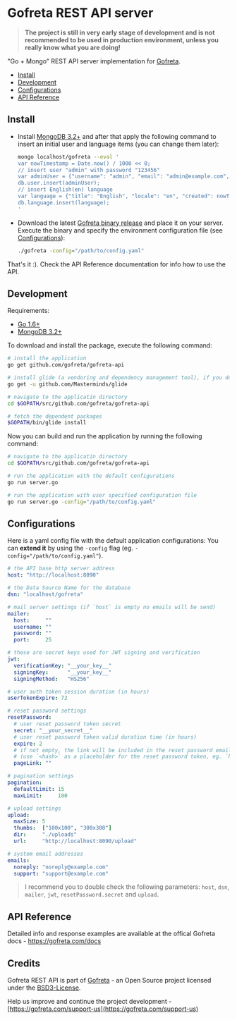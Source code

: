 Gofreta REST API server
======================================================================

> **The project is still in very early stage of development and is not recommended to be used in production environment, unless you really know what you are doing!**

"Go + Mongo" REST API server implementation for [Gofreta](https://gofreta.com).

- [Install](#install)
- [Development](#development)
- [Configurations](#configurations)
- [API Reference](#api-reference)

## Install

- Install [MongoDB 3.2+](https://www.mongodb.com/download-center?jmp=nav#community) and after that apply the following command to insert an initial user and language items (you can change them later):
  ```bash
  mongo localhost/gofreta --eval '
  var nowTimestamp = Date.now() / 1000 << 0;
  // insert user "admin" with password "123456"
  var adminUser = {"username": "admin", "email": "admin@example.com", "status": "active", "password_hash": "$2a$12$rdX7N6gpAzKJ/7DzCMyVdeRaTUv6faL6GxhTODzlJcuDHRf4hedoO", "reset_password_hash": "", "access": {"user": ["index", "view", "create", "update", "delete"], "key": ["index", "view", "create", "update", "delete"], "language": ["create", "update", "delete"], "media": ["index", "view", "upload", "update", "delete", "replace"], "collection": ["index", "view", "create", "update", "delete"]}, "created": nowTimestamp, "modified": nowTimestamp};
  db.user.insert(adminUser);
  // insert English(en) language
  var language = {"title": "English", "locale": "en", "created": nowTimestamp, "modified": nowTimestamp};
  db.language.insert(language);
  '
  ```

- Download the latest [Gofreta binary release](https://github.com/gofreta/gofreta-api/releases) and place it on your server.
  Execute the binary and specify the environment configuration file (see [Configurations](#configurations)):
  ```bash
  ./gofreta -config="/path/to/config.yaml"
  ```

That's it :). Check the API Reference documentation for info how to use the API.


## Development

Requirements:
- [Go 1.6+](https://golang.org/doc/install)
- [MongoDB 3.2+](https://www.mongodb.com/download-center?jmp=nav#community)

To download and install the package, execute the following command:
```bash
# install the application
go get github.com/gofreta/gofreta-api

# install glide (a vendoring and dependency management tool), if you don't have it yet
go get -u github.com/Masterminds/glide

# navigate to the applicatin directory
cd $GOPATH/src/github.com/gofreta/gofreta-api

# fetch the dependent packages
$GOPATH/bin/glide install
```

Now you can build and run the application by running the following command:
```bash
# navigate to the applicatin directory
cd $GOPATH/src/github.com/gofreta/gofreta-api

# run the application with the default configurations
go run server.go

# run the application with user specified configuration file
go run server.go -config="/path/to/config.yaml"
```


## Configurations

Here is a yaml config file with the default application configurations:
You can <strong>extend it</strong> by using the `-config` flag (eg. `-config="/path/to/config.yaml"`).

```yaml
# the API base http server address
host: "http://localhost:8090"

# the Data Source Name for the database
dsn: "localhost/gofreta"

# mail server settings (if `host` is empty no emails will be send)
mailer:
  host:     ""
  username: ""
  password: ""
  port:     25

# these are secret keys used for JWT signing and verification
jwt:
  verificationKey: "__your_key__"
  signingKey:      "__your_key__"
  signingMethod:   "HS256"

# user auth token session duration (in hours)
userTokenExpire: 72

# reset password settings
resetPassword:
  # user reset password token secret
  secret: "__your_secret__"
  # user reset password token valid duration time (in hours)
  expire: 2
  # if not empty, the link will be included in the reset password email
  # (use `<hash>` as a placeholder for the reset password token, eg. `http://example.com/reset-password/<hash>`)
  pageLink: ""

# pagination settings
pagination:
  defaultLimit: 15
  maxLimit:     100

# upload settings
upload:
  maxSize: 5
  thumbs:  ["100x100", "300x300"]
  dir:     "./uploads"
  url:     "http://localhost:8090/upload"

# system email addresses
emails:
  noreply: "noreply@example.com"
  support: "support@example.com"
```

> I recommend you to double check the following parameters: `host`, `dsn`, `mailer`, `jwt`, `resetPassword.secret` and `upload`.


## API Reference

Detailed info and response examples are available at the offical Gofreta docs - https://gofreta.com/docs


## Credits

Gofreta REST API is part of [Gofreta](https://gofreta.com) - an Open Source project licensed under the [BSD3-License](LICENSE.md).

Help us improve and continue the project development - [https://gofreta.com/support-us](https://gofreta.com/support-us)

